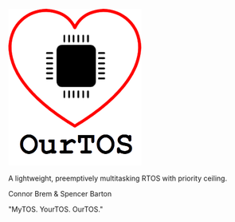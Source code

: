 ![OurTOS](https://raw.githubusercontent.com/cbrem/ourtos/master/logo.png)

A lightweight, preemptively multitasking RTOS with priority ceiling.
 
Connor Brem & Spencer Barton

"MyTOS. YourTOS. OurTOS."

